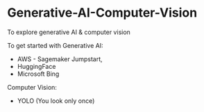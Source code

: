 # Generative-AI-Computer-Vision
To explore generative AI &amp; computer vision

To get started with Generative AI:
- AWS - Sagemaker Jumpstart,
- HuggingFace
- Microsoft Bing

Computer Vision: 
- YOLO (You look only once)

